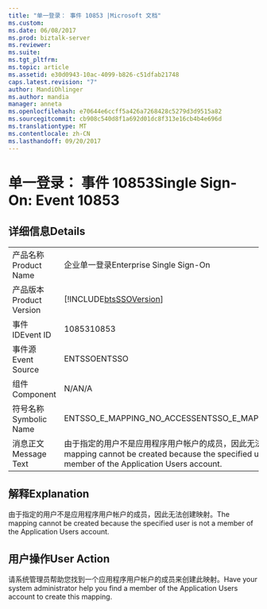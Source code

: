 ```yaml
---
title: "单一登录： 事件 10853 |Microsoft 文档"
ms.custom: 
ms.date: 06/08/2017
ms.prod: biztalk-server
ms.reviewer: 
ms.suite: 
ms.tgt_pltfrm: 
ms.topic: article
ms.assetid: e30d0943-10ac-4099-b826-c51dfab21748
caps.latest.revision: "7"
author: MandiOhlinger
ms.author: mandia
manager: anneta
ms.openlocfilehash: e70644e6ccff5a426a7268428c5279d3d9515a82
ms.sourcegitcommit: cb908c540d8f1a692d01dc8f313e16cb4b4e696d
ms.translationtype: MT
ms.contentlocale: zh-CN
ms.lasthandoff: 09/20/2017
---
```

# <a name="single-sign-on-event-10853"></a><span data-ttu-id="3cb56-102">单一登录： 事件 10853</span><span class="sxs-lookup"><span data-stu-id="3cb56-102">Single Sign-On: Event 10853</span></span>
## <a name="details"></a><span data-ttu-id="3cb56-103">详细信息</span><span class="sxs-lookup"><span data-stu-id="3cb56-103">Details</span></span>  
  
|||  
|-|-|  
|<span data-ttu-id="3cb56-104">产品名称</span><span class="sxs-lookup"><span data-stu-id="3cb56-104">Product Name</span></span>|<span data-ttu-id="3cb56-105">企业单一登录</span><span class="sxs-lookup"><span data-stu-id="3cb56-105">Enterprise Single Sign-On</span></span>|  
|<span data-ttu-id="3cb56-106">产品版本</span><span class="sxs-lookup"><span data-stu-id="3cb56-106">Product Version</span></span>|[!INCLUDE[btsSSOVersion](../includes/btsssoversion-md.md)]|  
|<span data-ttu-id="3cb56-107">事件 ID</span><span class="sxs-lookup"><span data-stu-id="3cb56-107">Event ID</span></span>|<span data-ttu-id="3cb56-108">10853</span><span class="sxs-lookup"><span data-stu-id="3cb56-108">10853</span></span>|  
|<span data-ttu-id="3cb56-109">事件源</span><span class="sxs-lookup"><span data-stu-id="3cb56-109">Event Source</span></span>|<span data-ttu-id="3cb56-110">ENTSSO</span><span class="sxs-lookup"><span data-stu-id="3cb56-110">ENTSSO</span></span>|  
|<span data-ttu-id="3cb56-111">组件</span><span class="sxs-lookup"><span data-stu-id="3cb56-111">Component</span></span>|<span data-ttu-id="3cb56-112">N/A</span><span class="sxs-lookup"><span data-stu-id="3cb56-112">N/A</span></span>|  
|<span data-ttu-id="3cb56-113">符号名称</span><span class="sxs-lookup"><span data-stu-id="3cb56-113">Symbolic Name</span></span>|<span data-ttu-id="3cb56-114">ENTSSO_E_MAPPING_NO_ACCESS</span><span class="sxs-lookup"><span data-stu-id="3cb56-114">ENTSSO_E_MAPPING_NO_ACCESS</span></span>|  
|<span data-ttu-id="3cb56-115">消息正文</span><span class="sxs-lookup"><span data-stu-id="3cb56-115">Message Text</span></span>|<span data-ttu-id="3cb56-116">由于指定的用户不是应用程序用户帐户的成员，因此无法创建映射。</span><span class="sxs-lookup"><span data-stu-id="3cb56-116">The mapping cannot be created because the specified user is not a member of the Application Users account.</span></span>|  
  
## <a name="explanation"></a><span data-ttu-id="3cb56-117">解释</span><span class="sxs-lookup"><span data-stu-id="3cb56-117">Explanation</span></span>  
 <span data-ttu-id="3cb56-118">由于指定的用户不是应用程序用户帐户的成员，因此无法创建映射。</span><span class="sxs-lookup"><span data-stu-id="3cb56-118">The mapping cannot be created because the specified user is not a member of the Application Users account.</span></span>  
  
## <a name="user-action"></a><span data-ttu-id="3cb56-119">用户操作</span><span class="sxs-lookup"><span data-stu-id="3cb56-119">User Action</span></span>  
 <span data-ttu-id="3cb56-120">请系统管理员帮助您找到一个应用程序用户帐户的成员来创建此映射。</span><span class="sxs-lookup"><span data-stu-id="3cb56-120">Have your system administrator help you find a member of the Application Users account to create this mapping.</span></span>